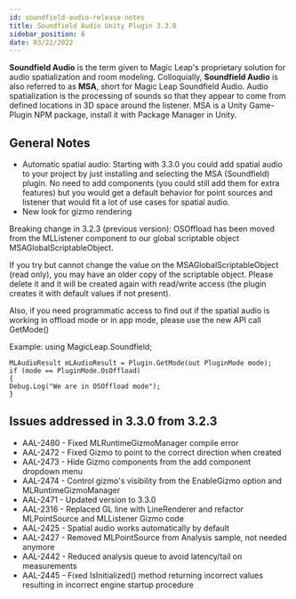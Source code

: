 ```yaml
---
id: soundfield-audio-release-notes
title: Soundfield Audio Unity Plugin 3.3.0
sidebar_position: 6
date: 03/22/2022
---
```


**Soundfield Audio** is the term given to Magic Leap's proprietary solution for audio spatialization and room modeling. Colloquially, **Soundfield Audio** is also referred to as **MSA**, short for Magic Leap Soundfield Audio. Audio spatialization is the processing of sounds so that they appear to come from defined locations in 3D space around the listener. MSA is a Unity Game-Plugin NPM package, install it with Package Manager in Unity.

## General Notes

- Automatic spatial audio: Starting with 3.3.0 you could add spatial audio to your project by just installing and selecting the MSA (Soundfield) plugin. No need to add components (you could still add them for extra features) but you would get a default behavior for point sources and listener that would fit a lot of use cases for spatial audio.
- New look for gizmo rendering

Breaking change in 3.2.3 (previous version): OSOffload has been moved from the MLListener component to our global scriptable object MSAGlobalScriptableObject.

If you try but cannot change the value on the MSAGlobalScriptableObject (read only), you may have an older copy of the scriptable object. Please delete it and it will be created again with read/write access (the plugin creates it with default values if not present).

Also, if you need programmatic access to find out if the spatial audio is working in offload mode or in app mode, please use the new API call GetMode()

Example:
using MagicLeap.Soundfield;

```
MLAudioResult mLAudioResult = Plugin.GetMode(out PluginMode mode);
if (mode == PluginMode.OsOffload)
{
Debug.Log("We are in OSOffload mode");
}
```

## Issues addressed in 3.3.0 from 3.2.3

- AAL-2480 - Fixed MLRuntimeGizmoManager compile error
- AAL-2472 - Fixed Gizmo to point to the correct direction when created
- AAL-2473 - Hide Gizmo components from the add component dropdown menu
- AAL-2474 - Control gizmo's visibility from the EnableGizmo option and MLRuntimeGizmoManager
- AAL-2471 - Updated version to 3.3.0
- AAL-2316 - Replaced GL line with LineRenderer and refactor MLPointSource and MLListener Gizmo code
- AAL-2425 - Spatial audio works automatically by default
- AAL-2427 - Removed MLPointSource from Analysis sample, not needed anymore
- AAL-2442 - Reduced analysis queue to avoid latency/tail on measurements
- AAL-2445 - Fixed IsInitialized() method returning incorrect values resulting in incorrect engine startup procedure

